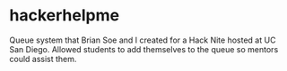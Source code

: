 hackerhelpme
============

Queue system that Brian Soe and I created for a Hack Nite hosted at UC San Diego. Allowed students to
add themselves to the queue so mentors could assist them.
